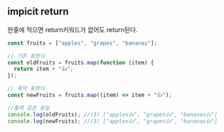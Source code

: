 ## impicit return

한줄에 적으면 return키워드가 없어도 return된다.

```javascript
const fruits = ["apples", "grapes", "bananas"];

// 기존 표현식
const oldFruits = fruits.map(function (item) {
  return item + "👍";
});

// 축약 표현식
const newFruits = fruits.map((item) => item + "👍");

//출력 값은 동일
console.log(oldFruits); //(3) ["apples👍", "grapes👍", "bananas👍"]
console.log(newFruits); //(3) ["apples👍", "grapes👍", "bananas👍"]
```
